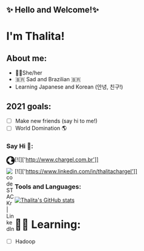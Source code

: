 ## ✨ Hello and Welcome!✨  
# I'm Thalita!
## About me:

- 🧍‍♀️She/her
- :brazil: Sad and Brazilian :brazil:
- Learning Japanese and Korean (안녕, 친구!)



## 2021 goals:

- [ ] Make new friends (say hi to me!)
- [ ] World Domination 🌎

### Say Hi 👋:
[![<img align="left" alt="chargel.com.br" width="22px" src="https://raw.githubusercontent.com/iconic/open-iconic/master/svg/globe.svg" />]['http://www.chargel.com.br']]

[![<img align="left" alt="codeSTACKr | LinkedIn" width="22px" src="https://cdn.jsdelivr.net/npm/simple-icons@v3/icons/linkedin.svg" />]['https://www.linkedin.com/in/thalitachargel']]


### Tools and Languages:

[![Thalita's GitHub stats](https://github-readme-stats.vercel.app/api?username=thalitachargel&count_private=true)](https://github.com/anuraghazra/github-readme-stats)



# 🐱‍💻 Learning:

- [ ] Hadoop

